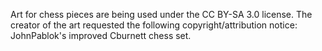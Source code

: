 Art for chess pieces are being used under the CC BY-SA 3.0 license. The creator of the art requested the following copyright/attribution notice: 
JohnPablok's improved Cburnett chess set.
